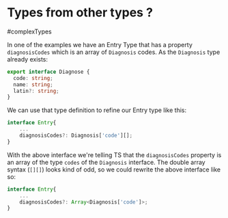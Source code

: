 
# Types from other types ?

#complexTypes

In one of the examples we have an Entry Type that has a property `diagnosisCodes` which is an array of `Diagnosis` codes. As the `Diagnosis` type already exists:

```ts
export interface Diagnose {
  code: string;
  name: string;
  latin?: string;
}
```

We can use that type definition to refine our Entry type like this:

```ts
interface Entry{
	...
	diagnosisCodes?: Diagnosis['code'][];
}
```

With the above interface we're telling TS that the `diagnosisCodes` property is an array of the type `codes` of the `Diagnosis` interface. The double array syntax (`[][]`) looks kind of odd, so we could rewrite the above interface like so:

```ts
interface Entry{
	...
	diagnosisCodes?: Array<Diagnosis['code']>;
}
```